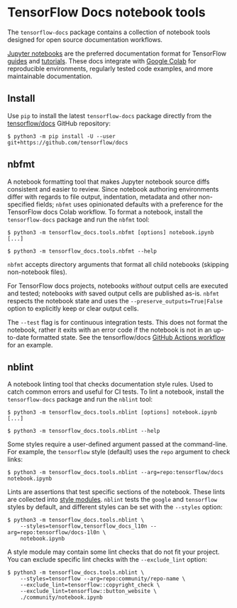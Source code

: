 # TensorFlow Docs notebook tools

The `tensorflow-docs` package contains a collection of notebook tools designed
for open source documentation workflows.

[Jupyter notebooks](https://nbformat.readthedocs.io/en/latest/) are the
preferred documentation format for TensorFlow
[guides](https://www.tensorflow.org/guide) and
[tutorials](https://www.tensorflow.org/tutorials). These docs integrate with
[Google Colab](https://colab.research.google.com/github/tensorflow/docs/blob/master/site/en/tutorials/quickstart/beginner.ipynb)
for reproducible environments, regularly tested code examples, and more
maintainable documentation.


## Install

Use `pip` to install the latest `tensorflow-docs` package directly from the
[tensorflow/docs](https://github.com/tensorflow/docs) GitHub repository:

```
$ python3 -m pip install -U --user git+https://github.com/tensorflow/docs
```


## nbfmt

A notebook formatting tool that makes Jupyter notebook source diffs consistent
and easier to review. Since notebook authoring environments differ with regards
to file output, indentation, metadata and other non-specified fields; `nbfmt`
uses opinionated defaults with a preference for the TensorFlow docs Colab
workflow. To format a notebook, install the `tensorflow-docs` package and run
the `nbfmt` tool:

```
$ python3 -m tensorflow_docs.tools.nbfmt [options] notebook.ipynb [...]

$ python3 -m tensorflow_docs.tools.nbfmt --help
```

`nbfmt` accepts directory arguments that format all child notebooks (skipping
non-notebook files).

For TensorFlow docs projects, notebooks *without* output cells are executed and
tested; notebooks *with* saved output cells are published as-is. `nbfmt`
respects the notebook state and uses the `--preserve_outputs=True|False` option
to explicitly keep or clear output cells.

The `--test` flag is for continuous integration tests. This does not format the
notebook, rather it exits with an error code if the notebook is not in an
up-to-date formatted state. See the tensorflow/docs
[GitHub Actions workflow](https://github.com/tensorflow/docs/blob/master/.github/workflows/ci.yaml)
for an example.


## nblint

A notebook linting tool that checks documentation style rules. Used to catch
common errors and useful for CI tests. To lint a notebook, install the
`tensorflow-docs` package and run the `nblint` tool:

```
$ python3 -m tensorflow_docs.tools.nblint [options] notebook.ipynb [...]

$ python3 -m tensorflow_docs.tools.nblint --help
```

Some styles require a user-defined argument passed at the command-line. For
example, the `tensorflow` style (default) uses the `repo` argument to check links:

```
$ python3 -m tensorflow_docs.tools.nblint --arg=repo:tensorflow/docs notebook.ipynb
```

Lints are assertions that test specific sections of the notebook. These lints
are collected into
[style modules](https://github.com/tensorflow/docs/tree/master/tools/tensorflow_docs/tools/nblint/style).
`nblint` tests the `google` and `tensorflow` styles by default, and different
styles can be set with the `--styles` option:

```
$ python3 -m tensorflow_docs.tools.nblint \
    --styles=tensorflow,tensorflow_docs_l10n --arg=repo:tensorflow/docs-1l0n \
    notebook.ipynb
```

A style module may contain some lint checks that do not fit your project. You
can exclude specific lint checks with the `--exclude_lint` option:

```
$ python3 -m tensorflow_docs.tools.nblint \
    --styles=tensorflow --arg=repo:community/repo-name \
    --exclude_lint=tensorflow::copyright_check \
    --exclude_lint=tensorflow::button_website \
    ./community/notebook.ipynb
```
